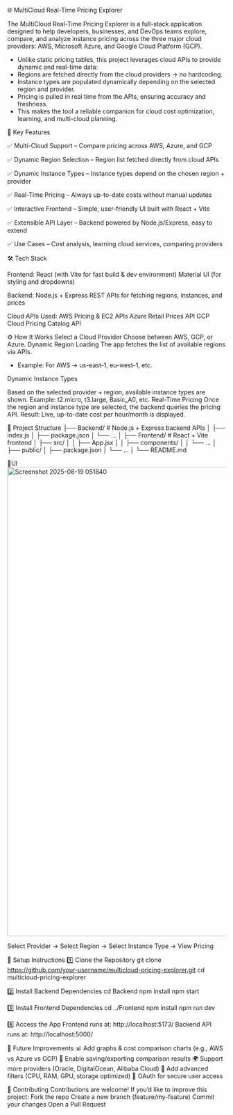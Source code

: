 🌐 MultiCloud Real-Time Pricing Explorer

The MultiCloud Real-Time Pricing Explorer is a full-stack application designed to help developers, businesses, and DevOps teams explore, compare, and analyze instance pricing across the three major cloud providers: AWS, Microsoft Azure, and Google Cloud Platform (GCP).

- Unlike static pricing tables, this project leverages cloud APIs to provide dynamic and real-time data:
- Regions are fetched directly from the cloud providers → no hardcoding.
- Instance types are populated dynamically depending on the selected region and provider.
- Pricing is pulled in real time from the APIs, ensuring accuracy and freshness.
- This makes the tool a reliable companion for cloud cost optimization, learning, and multi-cloud planning.

🚀 Key Features

✅ Multi-Cloud Support – Compare pricing across AWS, Azure, and GCP

✅ Dynamic Region Selection – Region list fetched directly from cloud APIs

✅ Dynamic Instance Types – Instance types depend on the chosen region + provider

✅ Real-Time Pricing – Always up-to-date costs without manual updates

✅ Interactive Frontend – Simple, user-friendly UI built with React + Vite

✅ Extensible API Layer – Backend powered by Node.js/Express, easy to extend

✅ Use Cases – Cost analysis, learning cloud services, comparing providers

🛠️ Tech Stack

Frontend:
React (with Vite for fast build & dev environment)
Material UI (for styling and dropdowns)

Backend:
Node.js + Express
REST APIs for fetching regions, instances, and prices

Cloud APIs Used:
AWS Pricing & EC2 APIs
Azure Retail Prices API
GCP Cloud Pricing Catalog API

⚙️ How It Works
Select a Cloud Provider
Choose between AWS, GCP, or Azure.
Dynamic Region Loading
The app fetches the list of available regions via APIs.
- Example: For AWS → us-east-1, eu-west-1, etc.

Dynamic Instance Types

Based on the selected provider + region, available instance types are shown.
Example: t2.micro, t3.large, Basic_A0, etc.
Real-Time Pricing
Once the region and instance type are selected, the backend queries the pricing API.
Result: Live, up-to-date cost per hour/month is displayed.

📂 Project Structure
├── Backend/            # Node.js + Express backend APIs
│   ├── index.js
│   ├── package.json
│   └── ...
│
├── Frontend/           # React + Vite frontend
│   ├── src/
│   │   ├── App.jsx
│   │   ├── components/
│   │   └── ...
│   ├── public/
│   ├── package.json
│   └── ...
│
└── README.md

📸UI
<img width="1919" height="1079" alt="Screenshot 2025-08-19 051840" src="https://github.com/user-attachments/assets/a2735f36-fbdc-426f-90bc-e0e7c5bfb3c5" />


Select Provider → Select Region → Select Instance Type → View Pricing

🔧 Setup Instructions
1️⃣ Clone the Repository
git clone https://github.com/your-username/multicloud-pricing-explorer.git
cd multicloud-pricing-explorer

2️⃣ Install Backend Dependencies
cd Backend
npm install
npm start

3️⃣ Install Frontend Dependencies
cd ../Frontend
npm install
npm run dev

4️⃣ Access the App
Frontend runs at: http://localhost:5173/
Backend API runs at: http://localhost:5000/

🔮 Future Improvements
📊 Add graphs & cost comparison charts (e.g., AWS vs Azure vs GCP)
💾 Enable saving/exporting comparison results
🌍 Support more providers (Oracle, DigitalOcean, Alibaba Cloud)
🧮 Add advanced filters (CPU, RAM, GPU, storage optimized)
🔐 OAuth for secure user access

🤝 Contributing
Contributions are welcome! If you’d like to improve this project:
Fork the repo
Create a new branch (feature/my-feature)
Commit your changes
Open a Pull Request
